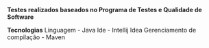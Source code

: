**Testes realizados baseados no Programa de Testes e Qualidade de Software**

**Tecnologias**
Linguagem - Java
Ide - Intellij Idea
Gerenciamento de compilação - Maven
